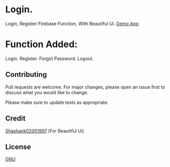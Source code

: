 #  Login.
Login, Register Firebase Function, With Beautiful Ui.
[Demo App](https://github.com/sheksamith/Login-Register-Firebase/blob/master/app-debug.apk?raw=true)
# Function Added:
Login.
Register.
Forgot Password.
Logout.
## Contributing
Pull requests are welcome. For major changes, please open an issue first to discuss what you would like to change.

Please make sure to update tests as appropriate.

## Credit
[Shashank02051997](https://github.com/Shashank02051997/LoginUI-Android) [For Beautiful Ui]


## License
[GNU](https://raw.githubusercontent.com/sheksamith/Login-Register-Firebase/master/LICENSE)
